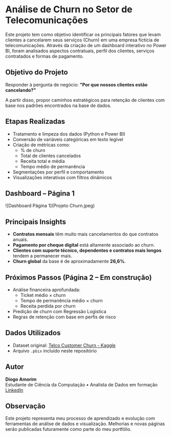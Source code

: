 # Análise de Churn no Setor de Telecomunicações

Este projeto tem como objetivo identificar os principais fatores que levam clientes a cancelarem seus serviços (Churn) em uma empresa fictícia de telecomunicações. Através da criação de um dashboard interativo no Power BI, foram analisados aspectos contratuais, perfil dos clientes, serviços contratados e formas de pagamento.


## Objetivo do Projeto

Responder à pergunta de negócio:
**"Por que nossos clientes estão cancelando?"**

A partir disso, propor caminhos estratégicos para retenção de clientes com base nos padrões encontrados na base de dados.


## Etapas Realizadas

- Tratamento e limpeza dos dados (Python e Power BI)
- Conversão de variáveis categóricas em texto legível
- Criação de métricas como:
  - % de churn
  - Total de clientes cancelados
  - Receita total e média
  - Tempo médio de permanência
- Segmentações por perfil e comportamento
- Visualizações interativas com filtros dinâmicos


## Dashboard – Página 1

![Dashboard Página 1](Projeto Churn.jpeg)


## Principais Insights

- **Contratos mensais** têm muito mais cancelamentos do que contratos anuais.
- **Pagamento por cheque digital** está altamente associado ao churn.
- **Clientes com suporte técnico, dependentes e contratos mais longos** tendem a permanecer mais.
- **Churn global** da base é de aproximadamente **26,6%**.


## Próximos Passos (Página 2 – Em construção)

- Análise financeira aprofundada:
  - Ticket médio × churn
  - Tempo de permanência médio × churn
  - Receita perdida por churn
- Predição de churn com Regressão Logística
- Regras de retenção com base em perfis de risco


## Dados Utilizados

- Dataset original: [Telco Customer Churn - Kaggle](https://www.kaggle.com/datasets/blastchar/telco-customer-churn)
- Arquivo `.pbix` incluído neste repositório


## Autor

**Diogo Amorim**  
Estudante de Ciência da Computação • Analista de Dados em formação  
[LinkedIn](https://www.linkedin.com/in/diogo-fabr%C3%ADcio-amorim-678449138)


## Observação

Este projeto representa meu processo de aprendizado e evolução com ferramentas de análise de dados e visualização. Melhorias e novas páginas serão publicadas futuramente como parte do meu portfólio.


